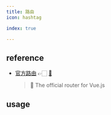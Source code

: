 ```yaml
---
title: 路由
icon: hashtag

index: true

---
```


<!-- more -->

## reference

- [官方路由](https://router.vuejs.org/zh) 👉🏻 [🐙](https://github.com/vuejs/router)
    > 🚦 The official router for Vue.js

## usage

```vue

```